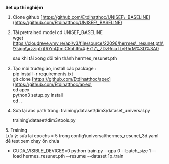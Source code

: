 **Set up thí nghiệm**

1. Clone github [https://github.com/Etdihatthoc/UNISEF\_BASELINE](https://github.com/Etdihatthoc/UNISEF\_BASELINE)   
2. Tải pretrained model 
   cd UNISEF\_BASELINE  
   wget https://cloudreve.vmv.re/api/v3/file/source/22096/hermes\_resunet.pth\\?sign\\=zzipfrjfRYmQtmiC5bhIRu4jE71Z\_ZDzRniaTLyR5rM%3D%3A0  

   sau khi tải xong đổi tên thành hermes\_resunet.pth

3. Tạo môi trường ảo, install các package :   
   pip install \-r requirements.txt  
   git clone [https://github.com/Etdihatthoc/apex](https://github.com/Etdihatthoc/apex)  
   cd apex  
   python3 setup.py install  
   cd ..  

4. Sửa lại abs path trong:
   training\dataset\dim3\dataset_universal.py

   training\dataset\dim3\tools.py

5\. Training  
Lưu ý: sửa lại epochs = 5 trong config\universal\hermes_resunet_3d.yaml để test xem chạy ổn chưa

- CUDA\_VISIBLE\_DEVICES=0 python train.py \--gpu 0 \--batch\_size 1 \--load hermes\_resunet.pth \--resume \--dataset 1p\_train

